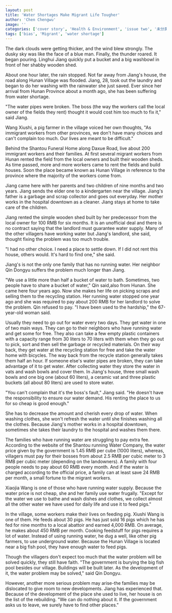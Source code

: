 ```yaml
---
layout: post
title: 'Water Shortages Make Migrant Life Tougher'
author: 'Chen Chengwu'
image: ''
categories: ['cover story', 'Health & Environment', 'issue two', '未分类']
tags: ['bias', 'Migrant', 'water shortage']
---
```


The dark clouds were getting thicker, and the wind blew strongly. The dusky sky was like the face of a blue man. Finally, the thunder roared. It began pouring. Linghui Jiang quickly put a bucket and a big washbowl in front of her shabby wooden shed.

About one hour later, the rain stopped. Not far away from Jiang's house, the road along Hunan Village was flooded. Jiang, 28, took out the laundry and began to do her washing with the rainwater she just saved. Ever since her arrival from Hunan Province about a month ago, she has been suffering from water shortage.

"The water pipes were broken. The boss (the way the workers call the local owner of the fields they rent) thought it would cost him too much to fix it," said Jiang.

Wang Xiushi, a pig farmer in the village voiced her own thoughts, "As immigrant workers from other provinces, we don't have many choices and can't complain too much. Our lives are meant to be difficult."

Behind the Shantou Funeral Home along Daxue Road, live about 200 immigrant workers and their families. At first several migrant workers from Hunan rented the field from the local owners and built their wooden sheds. As time passed, more and more workers came to rent the fields and build houses. Soon the place became known as Hunan Village in reference to the province where the majority of the workers come from.

Jiang came here with her parents and two children of nine months and two years. Jiang sends the elder one to a kindergarten near the village. Jiang's father is a garbage and scrap collector and goes out everyday. Her mother works in the hospital downtown as a cleaner. Jiang stays at home to take care of the children.

Jiang rented the simple wooden shed built by her predecessor from the local owner for 100 RMB for six months. It is an unofficial deal and there is no contract saying that the landlord must guarantee water supply. Many of the other villagers have working water but Jiang's landlord, she said, thought fixing the problem was too much trouble.

"I had no other choice. I need a place to settle down. If I did not rent this house, others would. It's hard to find one," she said.

Jiang's is not the only one family that has no running water. Her neighbor Qin Dongyu suffers the problem much longer than Jiang.

"We use a little more than half a bucket of water to bath. Sometimes, two people have to share a bucket of water," Qin said,also from Hunan. She came here four years ago. Now she makes her life on picking scraps and selling them to the recycling station. Her running water stopped one year ago and she was required to pay about 200 RMB for her landlord to solve the problem. Qin refused to pay. "I have been used to the hardship," the 67-year-old woman said.

Usually they need to go out for water every two days. They get water in one of two main ways. They can go to their neighbors who have running water and get some for free. They also can take a few empty plastic containers with a capacity range from 30 liters to 70 liters with them when they go out to pick, sort and then sell the garbage or recycled materials. On their way back, they get water at the recycling station for free and take the water home with bicycles. The way back from the recycle station generally takes them half an hour. If someone else's water pipes are broken, they can take advantage of it to get water. After collecting water they store the water in vats and wash bowls and cover them. In Jiang's house, three small wash bowls and one big one (about 60 liters), a ceramic vat and three plastic buckets (all about 80 liters) are used to store water.

"You can't complain that it's the boss's fault," Jiang said. "He doesn't have the responsibility to ensure our water demand. His renting the place to us for so cheap is good enough."

She has to decrease the amount and cherish every drop of water. When washing clothes, she won't refresh the water until she finishes washing all the clothes. Because Jiang's mother works in a hospital downtown, sometimes she takes their laundry to the hospital and washes them there.

The families who have running water are struggling to pay extra fee. According to the website of the Shantou running Water Company, the water price given by the government is 1.45 RMB per cube (1000 liters), whereas, villagers must pay for their bosses from about 2.5 RMB per cubic meter to 3 RMB per cubic meter (depending on the landowners). A family with four people needs to pay about 60 RMB every month. And if the water is charged according to the official price, a family can at least save 24 RMB per month, a small fortune to the migrant workers.

Xiaojia Wang is one of those who have running water supply. Because the water price is not cheap, she and her family use water frugally. "Except for the water we use to bathe and wash dishes and clothes, we collect almost all the other water we have used for daily life and use it to feed pigs."

In the village, some workers make their lives on feeding pig. Xiushi Wang is one of them. He feeds about 30 pigs. He has just sold 16 pigs which he has fed for nine months to a local abattoir and earned 4,000 RMB. On average, he makes about 450 RMB per month. Cooking feedstuff for pigs requires a lot of water. Instead of using running water, he dug a well, like other pig farmers, to use underground water. Because the Hunan Village is located near a big fish pool, they have enough water to feed pigs.

Though the villagers don't expect too much that the water problem will be solved quickly, they still have faith. "The government is burying the big fish pool besides our village. Buildings will be built later. As the development of it, the water problem may be solved," said Qin Dongyu.

However, another more serious problem may arise-the families may be dislocated to give room to new developments. Jiang has experienced that. Because of the development of the place she used to live, her house is on the list of the rebuilding. "We can do nothing about it. If the government asks us to leave, we surely have to find other places."